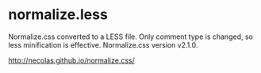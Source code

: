 normalize.less
==============

Normalize.css converted to a LESS file. Only comment type is changed, so less minification is effective. Normalize.css version v2.1.0.

http://necolas.github.io/normalize.css/
